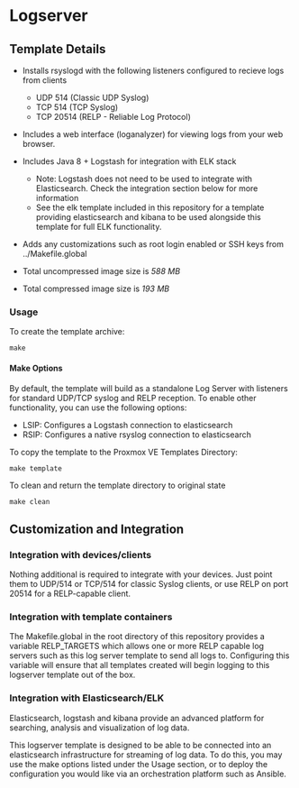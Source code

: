 # Logserver

## Template Details

- Installs rsyslogd with the following listeners configured to recieve logs from clients
   - UDP 514 (Classic UDP Syslog)
   - TCP 514 (TCP Syslog)
   - TCP 20514 (RELP - Reliable Log Protocol)

- Includes a web interface (loganalyzer) for viewing logs from your web browser.

- Includes Java 8 + Logstash for integration with ELK stack
   - Note: Logstash does not need to be used to integrate with Elasticsearch. Check the integration section below for more information
   - See the elk template included in this repository for a template providing elasticsearch and kibana to be used alongside this template for full ELK functionality.

- Adds any customizations such as root login enabled or SSH keys from ../Makefile.global
- Total uncompressed image size is *588 MB*
- Total compressed image size is *193 MB*

### Usage

To create the template archive:

```make```

#### Make Options

By default, the template will build as a standalone Log Server with listeners for standard UDP/TCP syslog and RELP reception. To enable other functionality, you can use the following options:

- LSIP: Configures a Logstash connection to elasticsearch
- RSIP: Configures a native rsyslog connection to elasticsearch

To copy the template to the Proxmox VE Templates Directory:

```make template```

To clean and return the template directory to original state

```make clean```

## Customization and Integration

### Integration with devices/clients

Nothing additional is required to integrate with your devices. Just point them to UDP/514 or TCP/514 for classic Syslog clients, or use RELP on port 20514 for a RELP-capable client.

### Integration with template containers

The Makefile.global in the root directory of this repository provides a variable RELP_TARGETS which allows one or more RELP capable log servers such as this log server template to send all logs to. Configuring this variable will ensure that all templates created will begin logging to this logserver template out of the box.

### Integration with Elasticsearch/ELK

Elasticsearch, logstash and kibana provide an advanced platform for searching, analysis and visualization of log data.

This logserver template is designed to be able to be connected into an elasticsearch infrastructure for streaming of log data. To do this, you may use the make options listed under the Usage section, or to deploy the configuration you would like via an orchestration platform such as Ansible.
